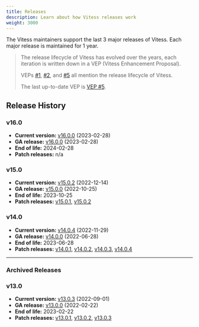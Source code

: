 ```yaml
---
title: Releases
description: Learn about how Vitess releases work
weight: 3000
---
```


The Vitess maintainers support the last 3 major releases of Vitess.
Each major release is maintained for 1 year.

> The release lifecycle of Vitess has evolved over the years, each iteration is written down in a VEP (Vitess Enhancement Proposal).
>
> VEPs [#1](https://github.com/vitessio/enhancements/blob/main/veps/vep-1.md), [#2](https://github.com/vitessio/enhancements/blob/main/veps/vep-2.md), and [#5](https://github.com/vitessio/enhancements/blob/main/veps/vep-5.md) all mention the release lifecycle of Vitess.
> 
> The last up-to-date VEP is [VEP #5](https://github.com/vitessio/enhancements/blob/main/veps/vep-5.md).

## Release History

### v16.0
- **Current version:** [v16.0.0](https://github.com/vitessio/vitess/releases/tag/v16.0.0) (2023-02-28)
- **GA release:** [v16.0.0](https://github.com/vitessio/vitess/releases/tag/v16.0.0) (2023-02-28)
- **End of life:** 2024-02-28
- **Patch releases:** n/a 

### v15.0
- **Current version:** [v15.0.2](https://github.com/vitessio/vitess/releases/tag/v15.0.2) (2022-12-14)
- **GA release:** [v15.0.0](https://github.com/vitessio/vitess/releases/tag/v15.0.0) (2022-10-25)
- **End of life:** 2023-10-25
- **Patch releases:** [v15.0.1](https://github.com/vitessio/vitess/releases/tag/v15.0.1), [v15.0.2](https://github.com/vitessio/vitess/releases/tag/v15.0.2)

### v14.0
- **Current version:** [v14.0.4](https://github.com/vitessio/vitess/releases/tag/v14.0.4) (2022-11-29)
- **GA release:** [v14.0.0](https://github.com/vitessio/vitess/releases/tag/v14.0.0) (2022-06-28)
- **End of life:** 2023-06-28
- **Patch releases:** [v14.0.1](https://github.com/vitessio/vitess/releases/tag/v14.0.1), [v14.0.2](https://github.com/vitessio/vitess/releases/tag/v14.0.2), [v14.0.3](https://github.com/vitessio/vitess/releases/tag/v14.0.3), [v14.0.4](https://github.com/vitessio/vitess/releases/tag/v14.0.4)

----

### Archived Releases

### v13.0
- **Current version:** [v13.0.3](https://github.com/vitessio/vitess/releases/tag/v13.0.3) (2022-09-01)
- **GA release:** [v13.0.0](https://github.com/vitessio/vitess/releases/tag/v13.0.0) (2022-02-22)
- **End of life:** 2023-02-22
- **Patch releases:** [v13.0.1](https://github.com/vitessio/vitess/releases/tag/v13.0.1), [v13.0.2](https://github.com/vitessio/vitess/releases/tag/v13.0.2), [v13.0.3](https://github.com/vitessio/vitess/releases/tag/v13.0.3)


